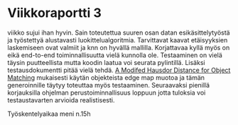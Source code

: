 # Viikkoraportti 3

viikko sujui ihan hyvin. Sain toteutettua suuren osan datan esikäsittelytyöstä ja työstettyä alustavasti luokittelualgoritmia. Tarvittavat kaavat
etäisyyksien laskemiseen ovat valmiit ja knn on hyvällä mallilla. Korjattavaa kyllä myös on eikä end-to-end toiminnallisuutta vielä kunnolla ole.
Testaaminen on vielä täysin puutteellista mutta koodin laatua voi seurata pylintillä. Lisäksi testausdokumentti pitää vielä tehdä.
[A Modifed Hausdor Distance for Object Matching](https://citeseerx.ist.psu.edu/doc/10.1.1.1.8155) mukaisesti käytän objekteista edge map muotoa ja tämän
generoinnille täytyy toteuttaa myös testaaminen. Seuraavaksi pienillä korjauksilla ohjelman perustoiminnallisuus loppuun jotta tuloksia voi testaustavarten
arvioida realistisesti.

Työskentelyaikaa meni n.15h

